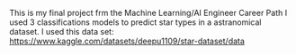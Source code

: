 This is my final project frm the Machine Learning/AI Engineer Career Path
I used 3 classifications models to predict star types in a astranomical dataset.
I used this data set: https://www.kaggle.com/datasets/deepu1109/star-dataset/data

